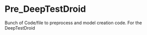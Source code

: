 # Pre_DeepTestDroid
Bunch of Code/file to preprocess and model creation code. For the DeepTestDroid
